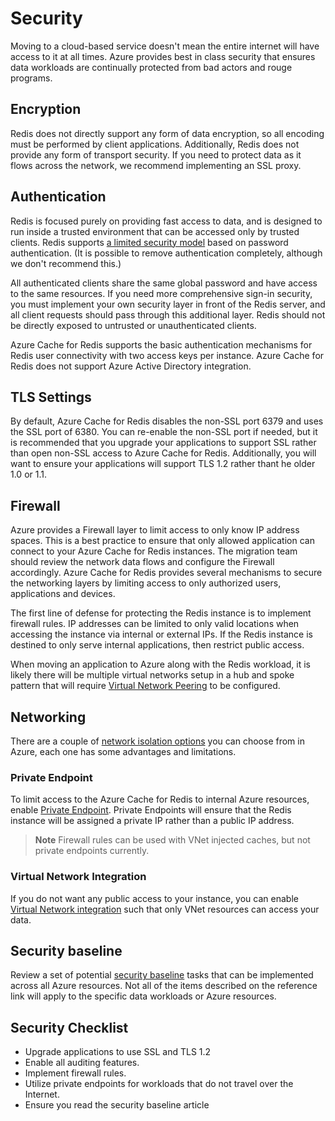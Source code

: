 # Security

Moving to a cloud-based service doesn't mean the entire internet will have access to it at all times. Azure provides best in class security that ensures data workloads are continually protected from bad actors and rouge programs.

## Encryption

Redis does not directly support any form of data encryption, so all encoding must be performed by client applications. Additionally, Redis does not provide any form of transport security. If you need to protect data as it flows across the network, we recommend implementing an SSL proxy.

## Authentication

Redis is focused purely on providing fast access to data, and is designed to run inside a trusted environment that can be accessed only by trusted clients. Redis supports [a limited security model](https://redis.io/topics/security) based on password authentication. (It is possible to remove authentication completely, although we don't recommend this.)

All authenticated clients share the same global password and have access to the same resources. If you need more comprehensive sign-in security, you must implement your own security layer in front of the Redis server, and all client requests should pass through this additional layer. Redis should not be directly exposed to untrusted or unauthenticated clients.

Azure Cache for Redis supports the basic authentication mechanisms for Redis user connectivity with two access keys per instance.  Azure Cache for Redis does not support Azure Active Directory integration.

## TLS Settings

By default, Azure Cache for Redis disables the non-SSL port 6379 and uses the SSL port of 6380. You can re-enable the non-SSL port if needed, but it is recommended that you upgrade your applications to support SSL rather than open non-SSL access to Azure Cache for Redis.  Additionally, you will want to ensure your applications will support TLS 1.2 rather thant he older 1.0 or 1.1.

## Firewall

Azure provides a Firewall layer to limit access to only know IP address spaces.  This is a best practice to ensure that only allowed application can connect to your Azure Cache for Redis instances. The migration team should review the network data flows and configure the Firewall accordingly.  Azure Cache for Redis provides several mechanisms to secure the networking layers by limiting access to only authorized users, applications and devices.  

The first line of defense for protecting the Redis instance is to implement firewall rules. IP addresses can be limited to only valid locations when accessing the instance via internal or external IPs. If the Redis instance is destined to only serve internal applications, then restrict public access.

When moving an application to Azure along with the Redis workload, it is likely there will be multiple virtual networks setup in a hub and spoke pattern that will require [Virtual Network Peering](https://docs.microsoft.com/en-us/azure/virtual-network/virtual-network-peering-overview) to be configured.

## Networking

There are a couple of [network isolation options](https://docs.microsoft.com/en-us/azure/azure-cache-for-redis/cache-network-isolation) you can choose from in Azure, each one has some advantages and limitations.

### Private Endpoint

To limit access to the Azure Cache for Redis to internal Azure resources, enable [Private Endpoint](https://docs.microsoft.com/en-us/azure/azure-cache-for-redis/cache-network-isolation#azure-private-link).  Private Endpoints will ensure that the Redis instance will be assigned a private IP rather than a public IP address.

> **Note** Firewall rules can be used with VNet injected caches, but not private endpoints currently.

### Virtual Network Integration

If you do not want any public access to your instance, you can enable [Virtual Network integration](https://docs.microsoft.com/en-us/azure/azure-cache-for-redis/cache-network-isolation#azure-virtual-network-injection) such that only VNet resources can access your data.

## Security baseline

Review a set of potential [security baseline](https://docs.microsoft.com/en-us/security/benchmark/azure/baselines/azure-cache-for-redis-security-baseline?toc=/azure/azure-cache-for-redis/TOC.json) tasks that can be implemented across all Azure resources. Not all of the items described on the reference link will apply to the specific data workloads or Azure resources.

## Security Checklist

- Upgrade applications to use SSL and TLS 1.2
- Enable all auditing features.
- Implement firewall rules.
- Utilize private endpoints for workloads that do not travel over the Internet.
- Ensure you read the security baseline article
